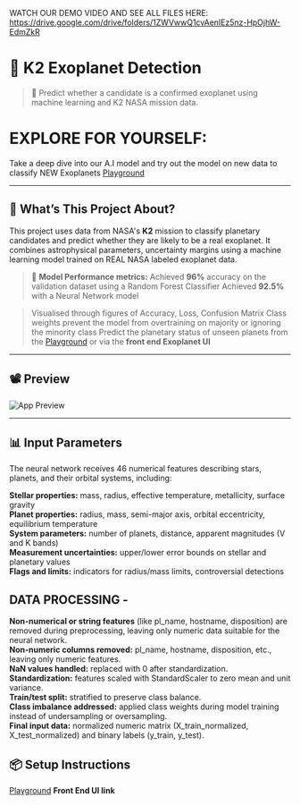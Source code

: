 WATCH OUR DEMO VIDEO AND SEE ALL FILES HERE:
https://drive.google.com/drive/folders/1ZWVwwQ1cvAenlEz5nz-HpOjhW-EdmZkR

# 🌌 K2 Exoplanet Detection

> 🚀 Predict whether a candidate is a confirmed exoplanet using machine learning and K2 NASA mission data.

# EXPLORE FOR YOURSELF:
Take a deep dive into our A.I model and try out the model on new data to classify NEW Exoplanets
[Playground](https://colab.research.google.com/drive/1KqPKqPoVj_znV-4Hble0yDQ4oLJCee63?usp=sharing)

---

## 🧠 What’s This Project About?

This project uses data from NASA's **K2** mission to classify planetary candidates and predict whether they are likely to be a real exoplanet. 
It combines astrophysical parameters, uncertainty margins using a machine learning model trained on REAL NASA labeled exoplanet data.

> 🎯 **Model Performance metrics:**
> Achieved **96%** accuracy on the validation dataset using a Random Forest Classifier
> Achieved **92.5%** with a Neural Network model

> Visualised through figures of Accuracy, Loss, Confusion Matrix
> Class weights prevent the model from overtraining on majority or ignoring the minority class
> Predict the planetary status of unseen planets from the [Playground](https://colab.research.google.com/drive/1KqPKqPoVj_znV-4Hble0yDQ4oLJCee63?usp=sharing) or via the **front end Exoplanet UI**

---


## 📽️ Preview

![App Preview](./Screenshot%202025-06-03%20233238.png)

---

## 📊 Input Parameters

The neural network receives 46 numerical features describing stars, planets, and their orbital systems, including:

**Stellar properties:** mass, radius, effective temperature, metallicity, surface gravity   
**Planet properties:** radius, mass, semi-major axis, orbital eccentricity, equilibrium temperature    
**System parameters:** number of planets, distance, apparent magnitudes (V and K bands)     
**Measurement uncertainties:** upper/lower error bounds on stellar and planetary values    
**Flags and limits:** indicators for radius/mass limits, controversial detections     


## DATA PROCESSING - 
**Non-numerical or string features** (like pl_name, hostname, disposition) are removed during preprocessing, leaving only numeric data suitable for the neural network.    
**Non-numeric columns removed:** pl_name, hostname, disposition, etc., leaving only numeric features.     
**NaN values handled:** replaced with 0 after standardization.    
**Standardization:** features scaled with StandardScaler to zero mean and unit variance.     
**Train/test split:** stratified to preserve class balance.   
**Class imbalance addressed:** applied class weights during model training instead of undersampling or oversampling.    
**Final input data:** normalized numeric matrix (X_train_normalized, X_test_normalized) and binary labels (y_train, y_test).    


## 📦 Setup Instructions
[Playground](https://colab.research.google.com/drive/1KqPKqPoVj_znV-4Hble0yDQ4oLJCee63?usp=sharing)
**Front End UI link**
